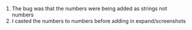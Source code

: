 1. The bug was that the numbers were being added as strings not numbers
2. I casted the numbers to numbers before adding in expand/screenshots